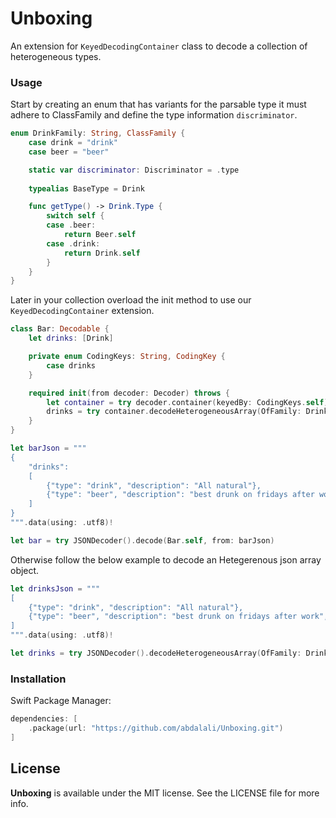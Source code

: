 # Unboxing

An extension for `KeyedDecodingContainer` class to decode a collection of heterogeneous types.

### Usage

Start by creating an enum that has variants for the parsable type it must adhere to ClassFamily and define the type information `discriminator`.

```swift
enum DrinkFamily: String, ClassFamily {
    case drink = "drink"
    case beer = "beer"

    static var discriminator: Discriminator = .type
    
    typealias BaseType = Drink

    func getType() -> Drink.Type {
        switch self {
        case .beer:
            return Beer.self
        case .drink:
            return Drink.self
        }
    }
}
```

Later in your collection overload the init method to use our `KeyedDecodingContainer` extension.

```swift
class Bar: Decodable {
    let drinks: [Drink]

    private enum CodingKeys: String, CodingKey {
        case drinks
    }

    required init(from decoder: Decoder) throws {
        let container = try decoder.container(keyedBy: CodingKeys.self)
        drinks = try container.decodeHeterogeneousArray(OfFamily: DrinkFamily.self, forKey: .drinks)
    }
}

let barJson = """
{
    "drinks":
    [
        {"type": "drink", "description": "All natural"},
        {"type": "beer", "description": "best drunk on fridays after work", "alcohol_content": "5%"}
    ]
}
""".data(using: .utf8)!

let bar = try JSONDecoder().decode(Bar.self, from: barJson)
```

Otherwise follow the below example to decode an Hetegerenous json array object.

```swift
let drinksJson = """
[
    {"type": "drink", "description": "All natural"},
    {"type": "beer", "description": "best drunk on fridays after work", "alcohol_content": "5%"}
]
""".data(using: .utf8)!

let drinks = try JSONDecoder().decodeHeterogeneousArray(OfFamily: DrinkFamily.self, from: drinksJson)
```

### Installation

Swift Package Manager:

```swift
dependencies: [
    .package(url: "https://github.com/abdalali/Unboxing.git")
]
```

## License

**Unboxing** is available under the MIT license. See the LICENSE file for more info.
